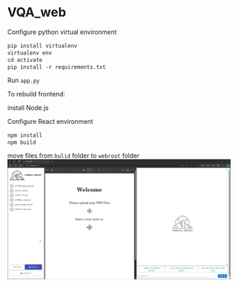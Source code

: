 # VQA_web

Configure python virtual environment

```commandline
pip install virtualenv
virtualenv env
cd activate
pip install -r requirements.txt
```
Run `app.py`


To rebuild frontend:

install Node.js

Configure React environment
```commandline
npm install 
npm build
```
move files from `bulid` folder to `webroot` folder
![image](./webpage.png)
